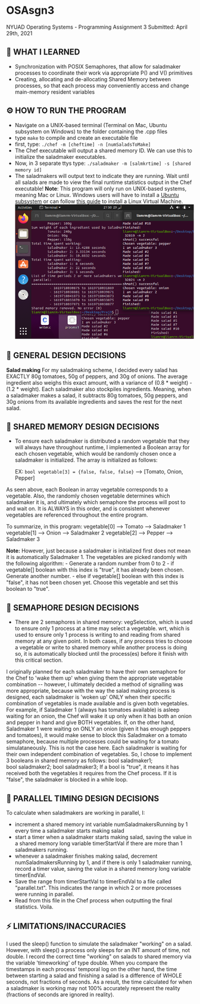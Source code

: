 # OSAsgn3
NYUAD Operating Systems - Programming Assignment 3
Submitted: April 29th, 2021

## 🚀 WHAT I LEARNED
- Synchronization with POSIX Semaphores, that allow for saladmaker processes to coordinate their work via appropriate P() and V() primitives
- Creating, allocating and de-allocating Shared Memory between processes, so that each process may conveniently access and change main-memory resident variables

## ⚙️ HOW TO RUN THE PROGRAM
- Navigate on a UNIX-based terminal (Terminal on Mac, Ubuntu subsystem on Windows) to the folder containing the .cpp files
- type `make` to compile and create an executable file
- first, type: 
	`./chef -m [cheftime] -n [numSaladsToMake]`
- The Chef executable will output a shared memory ID. We can use this to initialize the saladmaker executables.
- Now, in 3 separate ttys type:
	 `./saladmaker -m [salmkrtime] -s [shared memory id]`
- The saladmakers will output text to indicate they are running. Wait until all salads are made to view the final runtime statistics output in the Chef executable!
**Note**: This program will only run on UNIX-based systems, meaning Mac or Linux. Windows users will have to install a [Ubuntu subsystem](https://ubuntu.com/wsl) or can follow [this guide](https://itsfoss.com/install-linux-in-virtualbox/) to install a Linux Virtual Machine.
![Runtime Screenshot](https://github.com/LiamRM/OSAsgn3/blob/main/Screenshot%20from%202021-04-29%2021-50-05.png)

## 🎨 GENERAL DESIGN DECISIONS
**Salad making**
For my saladmaking scheme, I decided every salad has EXACTLY 80g tomatoes, 50g of peppers, and 30g of onions. The average ingredient also weighs this exact amount, with a variance of (0.8 * weight) - (1.2 * weight).
Each saladmaker also stockpiles ingredients. Meaning, when a saladmaker makes a salad, it subtracts 80g tomatoes, 50g peppers, and 30g onions from its available ingredients and saves the rest for the next salad.

## 🎨 SHARED MEMORY DESIGN DECISIONS

- To ensure each saladmaker is distributed a random vegetable that they will always have throughout runtime, I implemented a Boolean array for each chosen vegetable, which would be randomly chosen once a saladmaker is initialized. The array is initialized as follows:

	EX: `bool vegetable[3] = {false, false, false}` --> [Tomato, Onion, Pepper]

As seen above, each Boolean in array vegetable corresponds to a vegetable. Also, the randomly chosen vegetable determines which saladmaker it is, and ultimately which semaphore the process will post to and wait on. It is ALWAYS in this order, and is consistent whenever vegetables are referenced throughout the entire program.

To summarize, in this program: 
	vegetable[0] --> Tomato --> Saladmaker 1
	vegetable[1] --> Onion  --> Saladmaker 2
	vegetable[2] --> Pepper --> Saladmaker 3

**Note:** However, just because a saladmaker is initialized first does not mean it is automatically Saladmaker 1. The vegetables are picked randomly with the following algorithm:
	- Generate a random number from 0 to 2
	- if vegetable[] boolean with this index is "true", it has already been chosen. Generate another number.
	- else if vegetable[] boolean with this index is "false", it has not been chosen yet. Choose this vegetable and set this boolean to "true".

## 🎨 SEMAPHORE DESIGN DECISIONS
- There are 2 semaphores in shared memory: 
	vegSelection, which is used to ensure only 1 process at a time may select a vegetable.
	wrt, which is used to ensure only 1 process is writing to and reading from shared memory at any given point. 
In both cases, if any process tries to choose a vegetable or write to shared memory while another process is doing so, it is automatically blocked until the process(es) before it finish with this critical section. 

I originally planned for each saladmaker to have their own semaphore for the Chef to 'wake them up' when giving them the appropriate vegetable combination -- however, I ultimately decided a method of signalling was more appropriate, because with the way the salad making process is designed, each saladmaker is 'woken up' ONLY when their specific combination of vegetables is made available and is given both vegetables. 
For example, if Saladmaker 1 (always has tomatoes available) is asleep waiting for an onion, the Chef will wake it up only when it has both an onion and pepper in hand and give BOTH vegetables. If, on the other hand, Saladmaker 1 were waiting on ONLY an onion (given it has enough peppers and tomatoes), it would make sense to block this Saladmaker on a tomato semaphore, because multiple processes could be waiting for a tomato simulataneously. This is not the case here. Each saladmaker is waiting for their own independent combination of vegetables.
So, I chose to implement 3 booleans in shared memory as follows:
	bool saladmaker1;       
    	bool saladmaker2;
    	bool saladmaker3;
If a bool is "true", it means it has received both the vegetables it requires from the Chef process. If it is "false", the saladmaker is blocked in a while loop.

## 🎨 PARALLEL TIMING DESIGN DECISIONS
To calculate when saladmakers are working in parallel, I:
- increment a shared memory int variable numSaladmakersRunning by 1 every time a saladmaker starts making salad 
- start a timer when a saladmaker starts making salad, saving the value in a shared memory long variable timerStartVal if there are more than 1 saladmakers running. 
- whenever a saladmaker finishes making salad, decrement numSaladmakersRunning by 1, and if there is only 1 saladmaker running, record a timer value, saving the value in a shared memory long variable timerEndVal.
- Save the range from timerStartVal to timerEndVal to a file called "parallel.txt". This indicates the range in which 2 or more processes were running in parallel.
- Read from this file in the Chef process when outputting the final statistics. Voila.

## ⚡ LIMITATIONS/INACCURACIES
I used the sleep() function to simulate the saladmaker "working" on a salad.
However, with sleep() a process only sleeps for an INT amount of time, not double.
I record the correct time "working" on salads to shared memory via the variable 'timeworking' of type double.
When you compare the timestamps in each process' temporal log on the other hand, the time between starting a salad and finishing a salad is a difference of WHOLE seconds, not fractions of seconds.
As a result, the time calculated for when a saladmaker is working may not 100% accurately represent the reality (fractions of seconds are ignored in reality). 
